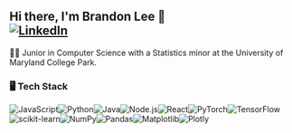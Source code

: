 ## Hi there, I'm Brandon Lee 👋 <br> [![LinkedIn](https://img.shields.io/badge/LinkedIn-%230077B5.svg?style=flat-square&logo=linkedin&logoColor=white)](https://www.linkedin.com/in/brandon-lee-8037b1251/)  

👨‍🎓 Junior in Computer Science with a Statistics minor at the University of Maryland College Park.

### 🖥️ Tech Stack
![JavaScript](https://img.shields.io/badge/-JavaScript-F7DF1E?style=flat-square&logo=javascript&logoColor=black)![Python](https://img.shields.io/badge/-Python-3776AB?style=flat-square&logo=python&logoColor=white)![Java](https://img.shields.io/badge/-Java-007396?style=flat-square&logo=java&logoColor=white)![Node.js](https://img.shields.io/badge/-Node.js-339933?style=flat-square&logo=node.js&logoColor=white)![React](https://img.shields.io/badge/-React-61DAFB?style=flat-square&logo=react&logoColor=black)![PyTorch](https://img.shields.io/badge/-PyTorch-EE4C2C?style=flat-square&logo=pytorch&logoColor=white)![TensorFlow](https://img.shields.io/badge/-TensorFlow-FF6F00?style=flat-square&logo=tensorflow&logoColor=white)![scikit-learn](https://img.shields.io/badge/-scikit--learn-F7931E?style=flat-square&logo=scikit-learn&logoColor=black)![NumPy](https://img.shields.io/badge/-NumPy-013243?style=flat-square&logo=numpy&logoColor=white)![Pandas](https://img.shields.io/badge/-Pandas-150458?style=flat-square&logo=pandas&logoColor=white)![Matplotlib](https://img.shields.io/badge/-Matplotlib-013243?style=flat-square)![Plotly](https://img.shields.io/badge/-Plotly-3F4F75?style=flat-square&logo=plotly&logoColor=white)  
